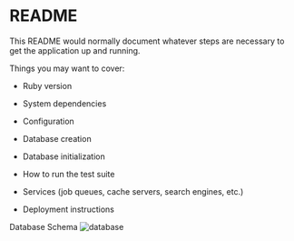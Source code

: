 # README

This README would normally document whatever steps are necessary to get the
application up and running.

Things you may want to cover:

* Ruby version

* System dependencies

* Configuration

* Database creation

* Database initialization

* How to run the test suite

* Services (job queues, cache servers, search engines, etc.)

* Deployment instructions

Database Schema
![database](https://user-images.githubusercontent.com/24997456/119398505-e2bab280-bc94-11eb-80f3-c21fd72085c4.png)

